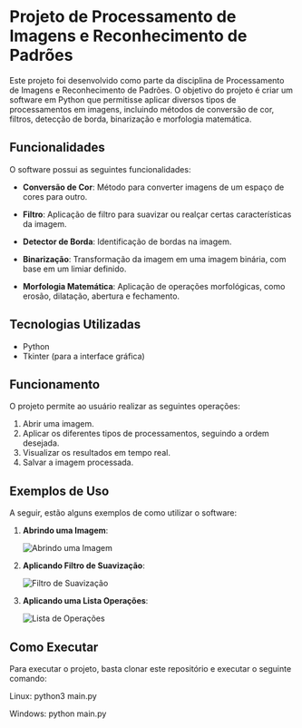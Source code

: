# Projeto de Processamento de Imagens e Reconhecimento de Padrões

Este projeto foi desenvolvido como parte da disciplina de Processamento de Imagens e Reconhecimento de Padrões. O objetivo do projeto é criar um software em Python que permitisse aplicar diversos tipos de processamentos em imagens, incluindo métodos de conversão de cor, filtros, detecção de borda, binarização e morfologia matemática.

## Funcionalidades

O software possui as seguintes funcionalidades:

- **Conversão de Cor**: Método para converter imagens de um espaço de cores para outro.
  
- **Filtro**: Aplicação de filtro para suavizar ou realçar certas características da imagem.
  
- **Detector de Borda**: Identificação de bordas na imagem.
  
- **Binarização**: Transformação da imagem em uma imagem binária, com base em um limiar definido.
  
- **Morfologia Matemática**: Aplicação de operações morfológicas, como erosão, dilatação, abertura e fechamento.

## Tecnologias Utilizadas

- Python
- Tkinter (para a interface gráfica)

## Funcionamento

O projeto permite ao usuário realizar as seguintes operações:

1. Abrir uma imagem.
2. Aplicar os diferentes tipos de processamentos, seguindo a ordem desejada.
3. Visualizar os resultados em tempo real.
4. Salvar a imagem processada.

## Exemplos de Uso

A seguir, estão alguns exemplos de como utilizar o software:

1. **Abrindo uma Imagem**:

    ![Abrindo uma Imagem](https://res.cloudinary.com/dojgtl3cd/image/upload/v1714399575/GitHub/PDI-Bimestral/b3twnunarnmti2svtfsi.png)

2. **Aplicando Filtro de Suavização**:

    ![Filtro de Suavização](https://res.cloudinary.com/dojgtl3cd/image/upload/v1714399574/GitHub/PDI-Bimestral/km3y1gstsqao7enjzxcy.png)

3. **Aplicando uma Lista Operações**:

    ![Lista de Operações](https://res.cloudinary.com/dojgtl3cd/image/upload/v1714399574/GitHub/PDI-Bimestral/db3bpmekjygmpjmkkqx8.png)

## Como Executar

Para executar o projeto, basta clonar este repositório e executar o seguinte comando:

Linux:
python3 main.py

Windows:
python main.py

